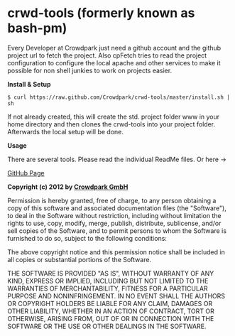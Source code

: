 crwd-tools (formerly known as bash-pm)
==========

Every Developer at Crowdpark just need a github account and the github project url to fetch the project. Also cpFetch tries to read the project configuration to configure the local apache and other services to make it possible for non shell junkies to work on projects easier.

**Install & Setup**

	$ curl https://raw.github.com/Crowdpark/crwd-tools/master/install.sh | sh

If not already created, this will create the std. project folder www in your home directory and then clones the crwd-tools into your project folder. Afterwards the local setup will be done.

**Usage**

There are several tools. Please read the individual ReadMe files.
Or here ->

[GitHub Page](http://crowdpark.github.com/crwd-tools/)

**Copyright (c) 2012 by [Crowdpark GmbH](http://www.crowdpark.com)**

Permission is hereby granted, free of charge, to any person obtaining a copy of this software and associated documentation files (the "Software"), to deal in the Software without restriction, including without limitation the rights to use, copy, modify, merge, publish, distribute, sublicense, and/or sell copies of the Software, and to permit persons to whom the Software is furnished to do so, subject to the following conditions:

The above copyright notice and this permission notice shall be included in all copies or substantial portions of the Software.

THE SOFTWARE IS PROVIDED "AS IS", WITHOUT WARRANTY OF ANY KIND, EXPRESS OR IMPLIED, INCLUDING BUT NOT LIMITED TO THE WARRANTIES OF MERCHANTABILITY, FITNESS FOR A PARTICULAR PURPOSE AND NONINFRINGEMENT. IN NO EVENT SHALL THE AUTHORS OR COPYRIGHT HOLDERS BE LIABLE FOR ANY CLAIM, DAMAGES OR OTHER LIABILITY, WHETHER IN AN ACTION OF CONTRACT, TORT OR OTHERWISE, ARISING FROM, OUT OF OR IN CONNECTION WITH THE SOFTWARE OR THE USE OR OTHER DEALINGS IN THE SOFTWARE.
